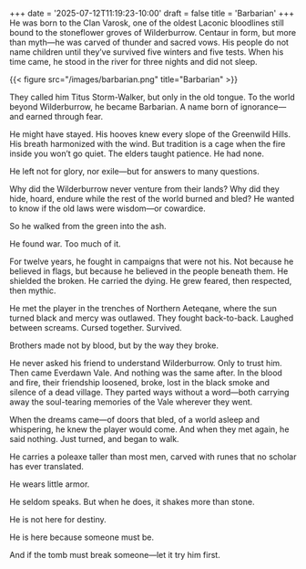+++
date = '2025-07-12T11:19:23-10:00'
draft = false
title = 'Barbarian'
+++
He was born to the Clan Varosk, one of the oldest Laconic bloodlines still bound to the stoneflower groves of Wilderburrow. Centaur in form, but more than myth—he was carved of thunder and sacred vows. His people do not name children until they’ve survived five winters and five tests. When his time came, he stood in the river for three nights and did not sleep.

{{< figure src="/images/barbarian.png" title="Barbarian" >}}

They called him Titus Storm-Walker, but only in the old tongue. To the world beyond Wilderburrow, he became Barbarian. A name born of ignorance—and earned through fear.

He might have stayed. His hooves knew every slope of the Greenwild Hills. His breath harmonized with the wind. But tradition is a cage when the fire inside you won’t go quiet. The elders taught patience. He had none.

He left not for glory, nor exile—but for answers to many questions.

Why did the Wilderburrow never venture from their lands? Why did they hide, hoard, endure while the rest of the world burned and bled? He wanted to know if the old laws were wisdom—or cowardice.

So he walked from the green into the ash.

He found war. Too much of it.

For twelve years, he fought in campaigns that were not his. Not because he believed in flags, but because he believed in the people beneath them. He shielded the broken. He carried the dying. He grew feared, then respected, then mythic.

He met the player in the trenches of Northern Aeteqane, where the sun turned black and mercy was outlawed. They fought back-to-back. Laughed between screams. Cursed together. Survived.

Brothers made not by blood, but by the way they broke.

He never asked his friend to understand Wilderburrow. Only to trust him.
Then came Everdawn Vale. And nothing was the same after. 
In the blood and fire, their friendship loosened, broke, lost in the black smoke and silence of a dead village. They parted ways without a word—both carrying away the soul-tearing memories of the Vale wherever they went.

When the dreams came—of doors that bled, of a world asleep and whispering, he knew the player would come. And when they met again, he said nothing. Just turned, and began to walk.

He carries a poleaxe taller than most men, carved with runes that no scholar has ever translated.

He wears little armor.

He seldom speaks. But when he does, it shakes more than stone.

He is not here for destiny.

He is here because someone must be.

And if the tomb must break someone—let it try him first.

